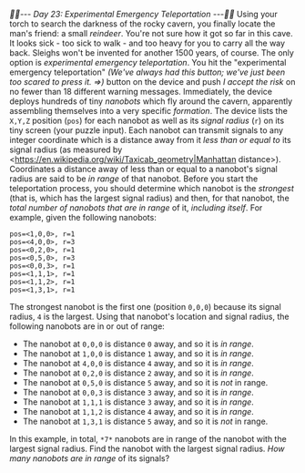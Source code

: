 *:calendar::calendar:--- Day 23: Experimental Emergency Teleportation ---:calendar::calendar:*
Using your torch to search the darkness of the rocky cavern, you finally locate the man's friend: a small *reindeer*.
You're not sure how it got so far in this cave.  It looks sick - too sick to walk - and too heavy for you to carry all the way back.  Sleighs won't be invented for another 1500 years, of course.
The only option is *experimental emergency teleportation*.
You hit the "experimental emergency teleportation" _(We've always had this button; we've just been too scared to press it. =>)_ button on the device and push *I accept the risk* on no fewer than 18 different warning messages. Immediately, the device deploys hundreds of tiny *nanobots* which fly around the cavern, apparently assembling themselves into a very specific *formation*. The device lists the `X,Y,Z` position (`pos`) for each nanobot as well as its *signal radius* (`r`) on its tiny screen (your puzzle input).
Each nanobot can transmit signals to any integer coordinate which is a distance away from it *less than or equal to* its signal radius (as measured by <https://en.wikipedia.org/wiki/Taxicab_geometry|Manhattan distance>). Coordinates a distance away of less than or equal to a nanobot's signal radius are said to be *in range* of that nanobot.
Before you start the teleportation process, you should determine which nanobot is the *strongest* (that is, which has the largest signal radius) and then, for that nanobot, the *total number of nanobots that are in range* of it, *including itself*.
For example, given the following nanobots:
```pos=<0,0,0>, r=4
pos=<1,0,0>, r=1
pos=<4,0,0>, r=3
pos=<0,2,0>, r=1
pos=<0,5,0>, r=3
pos=<0,0,3>, r=1
pos=<1,1,1>, r=1
pos=<1,1,2>, r=1
pos=<1,3,1>, r=1
```
The strongest nanobot is the first one (position `0,0,0`) because its signal radius, `4` is the largest. Using that nanobot's location and signal radius, the following nanobots are in or out of range:

- The nanobot at `0,0,0` is distance `0` away, and so it is *in range*.
- The nanobot at `1,0,0` is distance `1` away, and so it is *in range*.
- The nanobot at `4,0,0` is distance `4` away, and so it is *in range*.
- The nanobot at `0,2,0` is distance `2` away, and so it is *in range*.
- The nanobot at `0,5,0` is distance `5` away, and so it is *not* in range.
- The nanobot at `0,0,3` is distance `3` away, and so it is *in range*.
- The nanobot at `1,1,1` is distance `3` away, and so it is *in range*.
- The nanobot at `1,1,2` is distance `4` away, and so it is *in range*.
- The nanobot at `1,3,1` is distance `5` away, and so it is *not* in range.

In this example, in total, `*7*` nanobots are in range of the nanobot with the largest signal radius.
Find the nanobot with the largest signal radius.  *How many nanobots are in range* of its signals?
